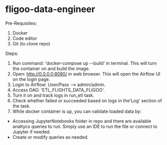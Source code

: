 # fligoo-data-engineer

Pre-Requisites:
1. Docker
2. Code editor
3. Git (to clone repo)

Steps:
1. Run command: 'docker-compose up --build' in terminal. This will turn the container on and build the image.
2. Open: http://0.0.0.0:8080/ in web browser. This will open the Airflow UI on the login page.
3. Login to Airflow: User/Pass --> admin/admin.
4. Access DAG: 'ETL_FLIGHTS_DATA_FLIGOO'.
5. Turn it on and track logs in run_etl task.
6. Check whether failed or succeeded based on logs in the'Log' section of the task.
7. While docker container is up, you can validate loaded data by:
  - Accessing JupyterNotebooks folder in repo and there are available analtycs queries to run. Simply use an IDE to run the file or connect to Jupyter if needed.
  - Create or modify queries as needed.
